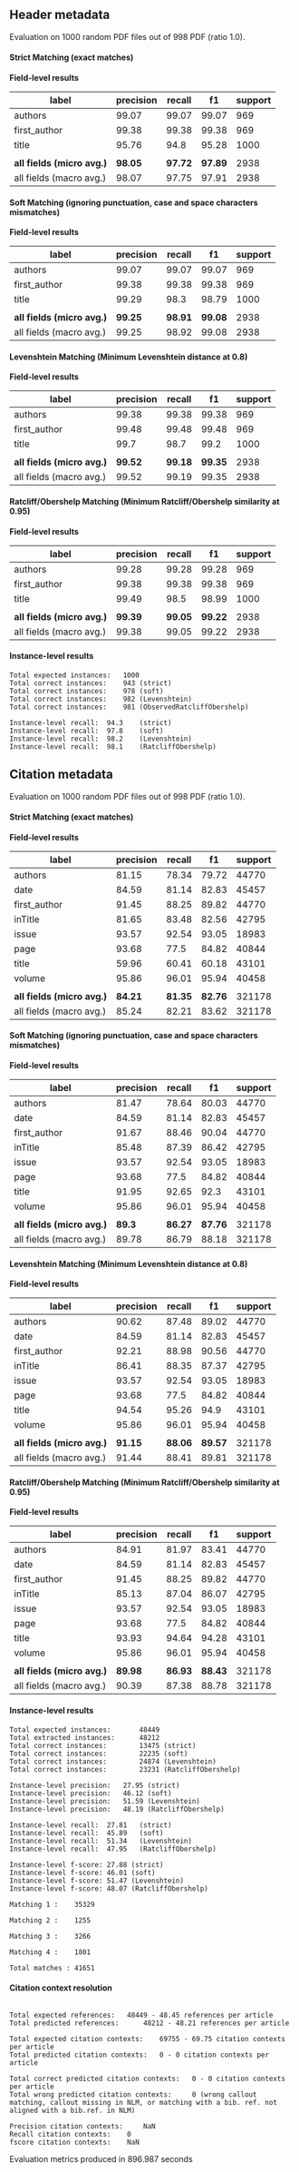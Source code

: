 
## Header metadata

Evaluation on 1000 random PDF files out of 998 PDF (ratio 1.0).

#### Strict Matching (exact matches)

**Field-level results**

| label                       | precision | recall    | f1        | support |
|-----------------------------|-----------|-----------|-----------|---------|
| authors                     | 99.07     | 99.07     | 99.07     | 969     |
| first_author                | 99.38     | 99.38     | 99.38     | 969     |
| title                       | 95.76     | 94.8      | 95.28     | 1000    |
|                             |           |           |           |         |
| **all fields (micro avg.)** | **98.05** | **97.72** | **97.89** | 2938    |
| all fields (macro avg.)     | 98.07     | 97.75     | 97.91     | 2938    |

#### Soft Matching (ignoring punctuation, case and space characters mismatches)

**Field-level results**

| label                       | precision | recall    | f1        | support |
|-----------------------------|-----------|-----------|-----------|---------|
| authors                     | 99.07     | 99.07     | 99.07     | 969     |
| first_author                | 99.38     | 99.38     | 99.38     | 969     |
| title                       | 99.29     | 98.3      | 98.79     | 1000    |
|                             |           |           |           |         |
| **all fields (micro avg.)** | **99.25** | **98.91** | **99.08** | 2938    |
| all fields (macro avg.)     | 99.25     | 98.92     | 99.08     | 2938    |

#### Levenshtein Matching (Minimum Levenshtein distance at 0.8)

**Field-level results**

| label                       | precision | recall    | f1        | support |
|-----------------------------|-----------|-----------|-----------|---------|
| authors                     | 99.38     | 99.38     | 99.38     | 969     |
| first_author                | 99.48     | 99.48     | 99.48     | 969     |
| title                       | 99.7      | 98.7      | 99.2      | 1000    |
|                             |           |           |           |         |
| **all fields (micro avg.)** | **99.52** | **99.18** | **99.35** | 2938    |
| all fields (macro avg.)     | 99.52     | 99.19     | 99.35     | 2938    |

#### Ratcliff/Obershelp Matching (Minimum Ratcliff/Obershelp similarity at 0.95)

**Field-level results**

| label                       | precision | recall    | f1        | support |
|-----------------------------|-----------|-----------|-----------|---------|
| authors                     | 99.28     | 99.28     | 99.28     | 969     |
| first_author                | 99.38     | 99.38     | 99.38     | 969     |
| title                       | 99.49     | 98.5      | 98.99     | 1000    |
|                             |           |           |           |         |
| **all fields (micro avg.)** | **99.39** | **99.05** | **99.22** | 2938    |
| all fields (macro avg.)     | 99.38     | 99.05     | 99.22     | 2938    |

#### Instance-level results

```
Total expected instances: 	1000
Total correct instances: 	943 (strict) 
Total correct instances: 	978 (soft) 
Total correct instances: 	982 (Levenshtein) 
Total correct instances: 	981 (ObservedRatcliffObershelp) 

Instance-level recall:	94.3	(strict) 
Instance-level recall:	97.8	(soft) 
Instance-level recall:	98.2	(Levenshtein) 
Instance-level recall:	98.1	(RatcliffObershelp) 
```

## Citation metadata

Evaluation on 1000 random PDF files out of 998 PDF (ratio 1.0).

#### Strict Matching (exact matches)

**Field-level results**

| label                       | precision | recall    | f1        | support |
|-----------------------------|-----------|-----------|-----------|---------|
| authors                     | 81.15     | 78.34     | 79.72     | 44770   |
| date                        | 84.59     | 81.14     | 82.83     | 45457   |
| first_author                | 91.45     | 88.25     | 89.82     | 44770   |
| inTitle                     | 81.65     | 83.48     | 82.56     | 42795   |
| issue                       | 93.57     | 92.54     | 93.05     | 18983   |
| page                        | 93.68     | 77.5      | 84.82     | 40844   |
| title                       | 59.96     | 60.41     | 60.18     | 43101   |
| volume                      | 95.86     | 96.01     | 95.94     | 40458   |
|                             |           |           |           |         |
| **all fields (micro avg.)** | **84.21** | **81.35** | **82.76** | 321178  |
| all fields (macro avg.)     | 85.24     | 82.21     | 83.62     | 321178  |

#### Soft Matching (ignoring punctuation, case and space characters mismatches)

**Field-level results**

| label                       | precision | recall    | f1        | support |
|-----------------------------|-----------|-----------|-----------|---------|
| authors                     | 81.47     | 78.64     | 80.03     | 44770   |
| date                        | 84.59     | 81.14     | 82.83     | 45457   |
| first_author                | 91.67     | 88.46     | 90.04     | 44770   |
| inTitle                     | 85.48     | 87.39     | 86.42     | 42795   |
| issue                       | 93.57     | 92.54     | 93.05     | 18983   |
| page                        | 93.68     | 77.5      | 84.82     | 40844   |
| title                       | 91.95     | 92.65     | 92.3      | 43101   |
| volume                      | 95.86     | 96.01     | 95.94     | 40458   |
|                             |           |           |           |         |
| **all fields (micro avg.)** | **89.3**  | **86.27** | **87.76** | 321178  |
| all fields (macro avg.)     | 89.78     | 86.79     | 88.18     | 321178  |

#### Levenshtein Matching (Minimum Levenshtein distance at 0.8)

**Field-level results**

| label                       | precision | recall    | f1        | support |
|-----------------------------|-----------|-----------|-----------|---------|
| authors                     | 90.62     | 87.48     | 89.02     | 44770   |
| date                        | 84.59     | 81.14     | 82.83     | 45457   |
| first_author                | 92.21     | 88.98     | 90.56     | 44770   |
| inTitle                     | 86.41     | 88.35     | 87.37     | 42795   |
| issue                       | 93.57     | 92.54     | 93.05     | 18983   |
| page                        | 93.68     | 77.5      | 84.82     | 40844   |
| title                       | 94.54     | 95.26     | 94.9      | 43101   |
| volume                      | 95.86     | 96.01     | 95.94     | 40458   |
|                             |           |           |           |         |
| **all fields (micro avg.)** | **91.15** | **88.06** | **89.57** | 321178  |
| all fields (macro avg.)     | 91.44     | 88.41     | 89.81     | 321178  |

#### Ratcliff/Obershelp Matching (Minimum Ratcliff/Obershelp similarity at 0.95)

**Field-level results**

| label                       | precision | recall    | f1        | support |
|-----------------------------|-----------|-----------|-----------|---------|
| authors                     | 84.91     | 81.97     | 83.41     | 44770   |
| date                        | 84.59     | 81.14     | 82.83     | 45457   |
| first_author                | 91.45     | 88.25     | 89.82     | 44770   |
| inTitle                     | 85.13     | 87.04     | 86.07     | 42795   |
| issue                       | 93.57     | 92.54     | 93.05     | 18983   |
| page                        | 93.68     | 77.5      | 84.82     | 40844   |
| title                       | 93.93     | 94.64     | 94.28     | 43101   |
| volume                      | 95.86     | 96.01     | 95.94     | 40458   |
|                             |           |           |           |         |
| **all fields (micro avg.)** | **89.98** | **86.93** | **88.43** | 321178  |
| all fields (macro avg.)     | 90.39     | 87.38     | 88.78     | 321178  |

#### Instance-level results

```
Total expected instances: 		48449
Total extracted instances: 		48212
Total correct instances: 		13475 (strict) 
Total correct instances: 		22235 (soft) 
Total correct instances: 		24874 (Levenshtein) 
Total correct instances: 		23231 (RatcliffObershelp) 

Instance-level precision:	27.95 (strict) 
Instance-level precision:	46.12 (soft) 
Instance-level precision:	51.59 (Levenshtein) 
Instance-level precision:	48.19 (RatcliffObershelp) 

Instance-level recall:	27.81	(strict) 
Instance-level recall:	45.89	(soft) 
Instance-level recall:	51.34	(Levenshtein) 
Instance-level recall:	47.95	(RatcliffObershelp) 

Instance-level f-score:	27.88 (strict) 
Instance-level f-score:	46.01 (soft) 
Instance-level f-score:	51.47 (Levenshtein) 
Instance-level f-score:	48.07 (RatcliffObershelp) 

Matching 1 :	35329

Matching 2 :	1255

Matching 3 :	3266

Matching 4 :	1801

Total matches :	41651
```

#### Citation context resolution

```

Total expected references: 	 48449 - 48.45 references per article
Total predicted references: 	 48212 - 48.21 references per article

Total expected citation contexts: 	 69755 - 69.75 citation contexts per article
Total predicted citation contexts: 	 0 - 0 citation contexts per article

Total correct predicted citation contexts: 	 0 - 0 citation contexts per article
Total wrong predicted citation contexts: 	 0 (wrong callout matching, callout missing in NLM, or matching with a bib. ref. not aligned with a bib.ref. in NLM)

Precision citation contexts: 	 NaN
Recall citation contexts: 	 0
fscore citation contexts: 	 NaN
```

Evaluation metrics produced in 896.987 seconds

